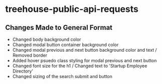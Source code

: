 # treehouse-public-api-requests

## Changes Made to General Format

- Changed body background color
- Changed modal button container background color
- Changed modal previous and next button background color and text / Removed border
- Added hover psuedo class styling for modal previous and next button
- Changed font size for the h1 / Changed text to 'Startup Employee Directory'
- Changed sizing of the search submit and button

